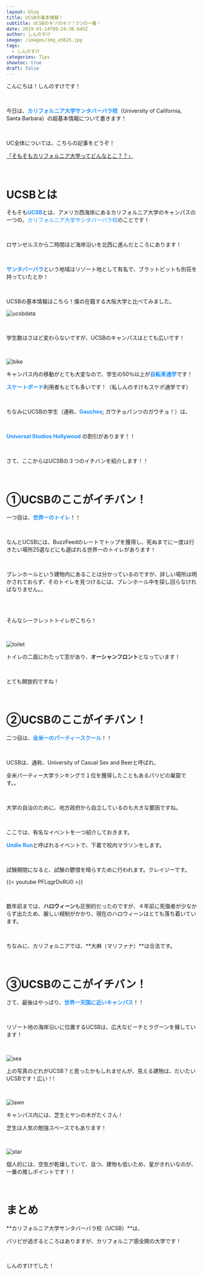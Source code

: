 ```yaml
---
layout: blog
title: UCSBの基本情報！
subtitle: UCSBのキソのキソ！3つの一番！
date: 2019-01-14T09:24:38.645Z
author: しんのすけ
image: /images/img_e5625.jpg
tags:
  - しんのすけ
categories: Tips
showtoc: true
draft: false
---
```

こんにちは！しんのすけです！

<br>

今日は、<font color="DodgerBlue">**カリフォルニア大学サンタバーバラ校**</font>（University of California, Santa Barbara）</font>の超基本情報について書きます！

<br>

UC全体については、こちらの記事をどうぞ！

[「そもそもカリフォルニア大学ってどんなとこ？？」](https://ucsb.tokyo/post/2019-01-14-%E3%81%9D%E3%82%82%E3%81%9D%E3%82%82%E3%82%AB%E3%83%AA%E3%83%95%E3%82%A9%E3%83%AB%E3%83%8B%E3%82%A2%E5%A4%A7%E5%AD%A6%E3%81%A3%E3%81%A6%E3%81%A9%E3%82%93%E3%81%AA%E3%81%A8%E3%81%93/)

<br>

# UCSBとは

そもそも<font color="DodgerBlue">**UCSB**</font>とは、アメリカ西海岸にあるカリフォルニア大学のキャンパスの一つの、<font color="DodgerBlue">カリフォルニア大学サンタバーバラ校</font>のことです！

<br>

ロサンゼルスから二時間ほど海岸沿いを北西に進んだところにあります！

<br>

<font color="DodgerBlue">**サンタバーバラ**</font>という地域はリゾート地として有名で、ブラットピットも別荘を持っていたとか！

<br>

UCSBの基本情報はこちら！僕の在籍する大阪大学と比べてみました。

![ucsbdata](/images/ucsb-ou.jpg)

<br>

学生数はさほど変わらないですが、UCSBのキャンパスはとても広いです！

<br>

![bike](/images/bike_skateboard.png)

キャンパス内の移動がとても大変なので、学生の50％以上が<font color="DodgerBlue">**自転車通学**</font>です！

<font color="DodgerBlue">**スケートボード**</font>利用者もとても多いです！（私しんのすけもスケボ通学です）

<br>

ちなみにUCSBの学生（通称、<font color="DodgerBlue">**Gauchos**</font>; ガウチョパンツのガウチョ！）は、

<br>

<font color="DodgerBlue">**Universal Studios Hollywood** </font>の割引があります！！

<br>

さて、ここからはUCSBの３つのイチバンを紹介します！！

<br>

# ①UCSBのここがイチバン！

一つ目は、<font color="DodgerBlue">**世界一のトイレ**</font>！！

<br>

なんとUCSBには、BuzzFeedのレートでトップを獲得し、死ぬまでに一度は行きたい場所25選などにも選ばれる世界一のトイレがあります！

<br>

ブレンホールという建物内にあることは分かっているのですが、詳しい場所は明かされておらず、そのトイレを見つけるには、ブレンホール中を探し回らなければなりません。。

<br>

<br>

そんなシークレットトイレがこちら！

<br>

![toilet](/images/トイレ.png)

トイレの二面にわたって窓があり、**オーシャンフロント**となっています！

<br>

とても開放的ですね！

<br>

# ②UCSBのここがイチバン！

二つ目は、<font color="DodgerBlue">**全米一のパーティースクール**</font>！！

<br>

UCSBは、通称、University of Casual Sex and Beerと呼ばれ、

全米パーティー大学ランキングで１位を獲得したこともあるパリピの巣窟です。。

<br>

大学の自治のために、地方政府から自立しているのも大きな要因ですね。

<br>

ここでは、有名なイベントを一つ紹介しておきます。

<font color="DodgerBlue">**Undie Run**</font>と呼ばれるイベントで、下着で校内マラソンをします。

<br>

試験期間になると、試験の鬱憤を晴らすために行われます。クレイジーです。

{{< youtube PFLqgrDvRU0 >}}

<br>

数年前までは、**ハロウィーン**も圧倒的だったのですが、４年前に死傷者が少なからず出たため、厳しい規制がかかり、現在のハロウィーンはとても落ち着いています。

<br>

ちなみに、カリフォルニアでは、**大麻（マリファナ）**は合法です。

<br>

# ③UCSBのここがイチバン！

さて、最後はやっぱり、<font color="DodgerBlue">**世界一天国に近いキャンパス**</font>！！

<br>

リゾート地の海岸沿いに位置するUCSBは、広大なビーチとラグーンを擁しています！

<br>

![sea](/images/ucsb_sea.jpg)

上の写真のどれがUCSB？と思ったかもしれませんが、見える建物は、だいたいUCSBです！広い！!

<br>

![lawn](/images/lawn.jpg)

キャンパス内には、芝生とヤシの木がたくさん！

芝生は人気の勉強スペースでもあります！

<br>

![star](/images/star.jpg)

個人的には、空気が乾燥していて、且つ、建物も低いため、星がきれいなのが、一番の推しポイントです！！

<br>

# まとめ

**カリフォルニア大学サンタバーバラ校（UCSB）**は、

パリピが過ぎるところはありますが、カリフォルニア感全開の大学です！

<br>

しんのすけでした！
